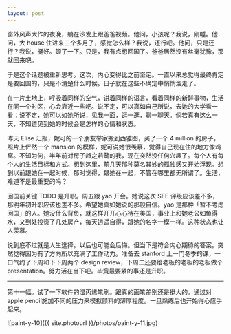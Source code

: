 ```yaml
---
layout: post
---
```


窗外风声大作的夜晚，躺在沙发上跟爸爸视频。他问，小孩呢？我说，刚睡。他问，大 house 住进来三个多月了，感觉怎么样？我说，还行吧。他问，只是还行？我说，挺好。顿了一下。只是，我有点想回国了。爸爸居然没有丝毫犹豫，那就回来吧。

于是这个话题被重新思考。这次，内心变得比之前坚定。一直以来总觉得最终肯定是要回国的，只是不清楚什么时候。日子就在这些不确定中悄悄溜走了。

在一片土地上，呼吸着同样的空气，讲着同样的语言，看着同样的新鲜事物，生活在同一个时区，心会靠近一些吧。说不定，可以真如自己所说，去她的大学看一看；说不定，她可以如她所说，见我一面，逛一逛，聊一聊天。倘若真有这么一天，不知道见到她的时候会是怎样的心情和状态。

昨天 Elise 汇报，妮可的一个朋友举家搬到西雅图，买了一个 4 million 的房子，照片上俨然一个 mansion 的模样，妮可说她很羡慕，觉得自己现在住的地方像鸡窝。不知为何，半年前对房子趋之若鹜的我，现在突然没任何兴趣了。每个人有每个人的生活目标和方式。想到这里，前几天那种莫名其妙的孤独感又开始浮现。想到以前跟她在一起时候，那时觉得，跟她在一起，不管在哪里都无所谓了。生活，难道不是最重要的吗？

回国前关键 TODO 是升职。周五跟 yao 开会。她说这次 SEE 评级应该差不多，那明年初升职应该也差不多。希望她真如她说的那般自信。yao 是那种「暂不考虑回国」的人。她没什么背负，就这样开开心心待在美国，事业上和她老公如鱼得水，又到处投资了几处房产，每天逍遥自得，跟她的名字一模一样。这种状态也让人羡慕。

说到底不过就是人生选择。以后也可能会后悔。但当下是符合内心期待的答案。突然觉得因为有了方向所以充满了工作动力。准备去 stanford 上一门冬季的课，一口气约了下周和下下周两个 design review，下周二还要给老板的老板的老板做个 presentation。努力活在当下吧。毕竟最要紧的事还是升职。

---

第十一幅。试了一下软件的湿丙烯笔刷。跟真的画笔差别还是挺大的。通过对apple pencil施加不同的压力来模拟颜料的薄厚程度。一旦熟练后也开始得心应手起来。

![paint-y-10]({{ site.photourl }}/photos/paint-y-11.jpg)